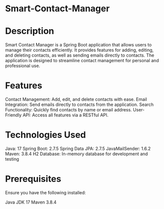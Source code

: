 # Smart-Contact-Manager

# Description

Smart Contact Manager is a Spring Boot application that allows users to manage their contacts efficiently. It provides features for adding, editing, and deleting contacts, as well as sending emails directly to contacts. The application is designed to streamline contact management for personal and professional use.

# Features
Contact Management: Add, edit, and delete contacts with ease.
Email Integration: Send emails directly to contacts from the application.
Search Functionality: Quickly find contacts by name or email address.
User-Friendly API: Access all features via a RESTful API.

# Technologies Used
Java: 17
Spring Boot: 2.7.5
Spring Data JPA: 2.7.5
JavaMailSender: 1.6.2
Maven: 3.8.4
H2 Database: In-memory database for development and testing

# Prerequisites
Ensure you have the following installed:

Java JDK 17
Maven 3.8.4